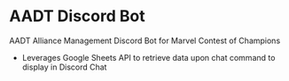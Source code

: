# AADT Discord Bot
AADT Alliance Management Discord Bot for Marvel Contest of Champions
- Leverages Google Sheets API to retrieve data upon chat command to display in Discord Chat
